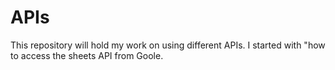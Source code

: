 # APIs
This repository will hold my work on using different APIs.
I started with "how to access the sheets API from Goole.
